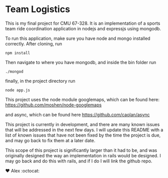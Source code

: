 Team Logistics
==============

This is my final project for CMU 67-328.
It is an implementation of a sports team ride coordination application in nodejs and expressjs using mongodb.

To run this application, make sure you have node and mongo installed correctly.
After cloning, run 
```
npm install
```
Then navigate to where you have mongodb, and inside the bin folder run
```
./mongod
```

finally, in the project directory run
```
node app.js
```

This project uses the node module googlemaps, which can be found here:
https://github.com/moshen/node-googlemaps

and async, which can be found here
https://github.com/caolan/async

This project is currently in development, and there are many known issues that will be addressed in the next few days. I will update this README with a list of known issues that have not been fixed by the time the project is due, and may go back to fix them at a later date.

This scope of this project is significantly larger than it had to be, and was originally designed the way an implementation in rails would be designed.
I may go back and do this with rails, and if I do I will link the github repo.

:heart: Alex
:octocat:
